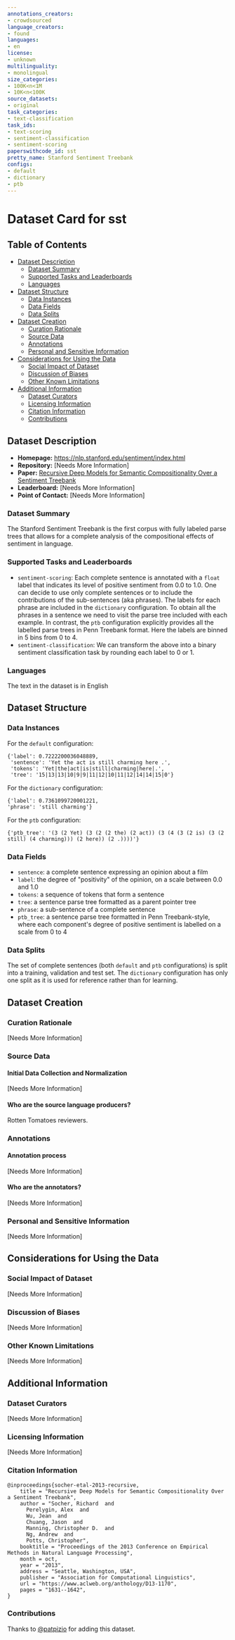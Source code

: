 ```yaml
---
annotations_creators:
- crowdsourced
language_creators:
- found
languages:
- en
license:
- unknown
multilinguality:
- monolingual
size_categories:
- 100K<n<1M
- 10K<n<100K
source_datasets:
- original
task_categories:
- text-classification
task_ids:
- text-scoring
- sentiment-classification
- sentiment-scoring
paperswithcode_id: sst
pretty_name: Stanford Sentiment Treebank
configs:
- default
- dictionary
- ptb
---
```


# Dataset Card for sst

## Table of Contents
- [Dataset Description](#dataset-description)
  - [Dataset Summary](#dataset-summary)
  - [Supported Tasks and Leaderboards](#supported-tasks-and-leaderboards)
  - [Languages](#languages)
- [Dataset Structure](#dataset-structure)
  - [Data Instances](#data-instances)
  - [Data Fields](#data-fields)
  - [Data Splits](#data-splits)
- [Dataset Creation](#dataset-creation)
  - [Curation Rationale](#curation-rationale)
  - [Source Data](#source-data)
  - [Annotations](#annotations)
  - [Personal and Sensitive Information](#personal-and-sensitive-information)
- [Considerations for Using the Data](#considerations-for-using-the-data)
  - [Social Impact of Dataset](#social-impact-of-dataset)
  - [Discussion of Biases](#discussion-of-biases)
  - [Other Known Limitations](#other-known-limitations)
- [Additional Information](#additional-information)
  - [Dataset Curators](#dataset-curators)
  - [Licensing Information](#licensing-information)
  - [Citation Information](#citation-information)
  - [Contributions](#contributions)

## Dataset Description

- **Homepage:** https://nlp.stanford.edu/sentiment/index.html
- **Repository:** [Needs More Information]
- **Paper:** [Recursive Deep Models for Semantic Compositionality Over a Sentiment Treebank](https://www.aclweb.org/anthology/D13-1170/)
- **Leaderboard:** [Needs More Information]
- **Point of Contact:** [Needs More Information]

### Dataset Summary

The Stanford Sentiment Treebank is the first corpus with fully labeled parse trees that allows for a complete analysis of the compositional effects of sentiment in language.

### Supported Tasks and Leaderboards

- `sentiment-scoring`: Each complete sentence is annotated with a `float` label that indicates its level of positive sentiment from 0.0 to 1.0. One can decide to use only complete sentences or to include the contributions of the sub-sentences (aka phrases). The labels for each phrase are included in the `dictionary` configuration. To obtain all the phrases in a sentence we need to visit the parse tree included with each example. In contrast, the `ptb` configuration explicitly provides all the labelled parse trees in Penn Treebank format. Here the labels are binned in 5 bins from 0 to 4.
- `sentiment-classification`: We can transform the above into a binary sentiment classification task by rounding each label to 0 or 1.

### Languages

The text in the dataset is in English

## Dataset Structure

### Data Instances

For the `default` configuration:
```
{'label': 0.7222200036048889,
 'sentence': 'Yet the act is still charming here .',
 'tokens': 'Yet|the|act|is|still|charming|here|.',
 'tree': '15|13|13|10|9|9|11|12|10|11|12|14|14|15|0'}
```

For the `dictionary` configuration:
```
{'label': 0.7361099720001221, 
'phrase': 'still charming'}
```

For the `ptb` configuration:
```
{'ptb_tree': '(3 (2 Yet) (3 (2 (2 the) (2 act)) (3 (4 (3 (2 is) (3 (2 still) (4 charming))) (2 here)) (2 .))))'}
```

### Data Fields

- `sentence`: a complete sentence expressing an opinion about a film
- `label`: the degree of "positivity" of the opinion, on a scale between 0.0 and 1.0
- `tokens`: a sequence of tokens that form a sentence
- `tree`: a sentence parse tree formatted as a parent pointer tree
- `phrase`: a sub-sentence of a complete sentence
- `ptb_tree`: a sentence parse tree formatted in Penn Treebank-style, where each component's degree of positive sentiment is labelled on a scale from 0 to 4

### Data Splits

The set of complete sentences (both `default` and `ptb` configurations) is split into a training, validation and test set. The `dictionary` configuration has only one split as it is used for reference rather than for learning.

## Dataset Creation

### Curation Rationale

[Needs More Information]

### Source Data

#### Initial Data Collection and Normalization

[Needs More Information]

#### Who are the source language producers?

Rotten Tomatoes reviewers.

### Annotations

#### Annotation process

[Needs More Information]

#### Who are the annotators?

[Needs More Information]

### Personal and Sensitive Information

[Needs More Information]

## Considerations for Using the Data

### Social Impact of Dataset

[Needs More Information]

### Discussion of Biases

[Needs More Information]

### Other Known Limitations

[Needs More Information]

## Additional Information

### Dataset Curators

[Needs More Information]

### Licensing Information

[Needs More Information]

### Citation Information

```
@inproceedings{socher-etal-2013-recursive,
    title = "Recursive Deep Models for Semantic Compositionality Over a Sentiment Treebank",
    author = "Socher, Richard  and
      Perelygin, Alex  and
      Wu, Jean  and
      Chuang, Jason  and
      Manning, Christopher D.  and
      Ng, Andrew  and
      Potts, Christopher",
    booktitle = "Proceedings of the 2013 Conference on Empirical Methods in Natural Language Processing",
    month = oct,
    year = "2013",
    address = "Seattle, Washington, USA",
    publisher = "Association for Computational Linguistics",
    url = "https://www.aclweb.org/anthology/D13-1170",
    pages = "1631--1642",
}
```

### Contributions

Thanks to [@patpizio](https://github.com/patpizio) for adding this dataset.
